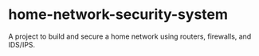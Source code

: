 # home-network-security-system
A project to build and secure a home network using routers, firewalls, and IDS/IPS.
